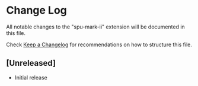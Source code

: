 # Change Log

All notable changes to the "spu-mark-ii" extension will be documented in this file.

Check [Keep a Changelog](http://keepachangelog.com/) for recommendations on how to structure this file.

## [Unreleased]

- Initial release
